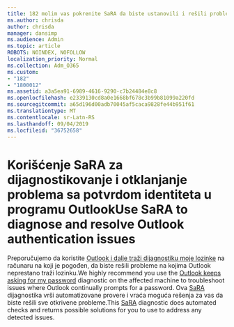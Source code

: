 ```yaml
---
title: 182 molim vas pokrenite SaRA da biste ustanovili i rešili probleme sa potvrdom identiteta u programu Outlook
ms.author: chrisda
author: chrisda
manager: dansimp
ms.audience: Admin
ms.topic: article
ROBOTS: NOINDEX, NOFOLLOW
localization_priority: Normal
ms.collection: Adm_O365
ms.custom:
- "182"
- "1800012"
ms.assetid: a3a5ea91-6989-4616-9290-c7b24484e8c8
ms.openlocfilehash: e2339130cd8a0e1668bf678c3b99b81099a220fd
ms.sourcegitcommit: a65d196d00adb70045af5caca9828fe44b951f61
ms.translationtype: MT
ms.contentlocale: sr-Latn-RS
ms.lasthandoff: 09/04/2019
ms.locfileid: "36752658"
---
```

# <a name="use-sara-to-diagnose-and-resolve-outlook-authentication-issues"></a><span data-ttu-id="ddad6-102">Korišćenje SaRA za dijagnostikovanje i otklanjanje problema sa potvrdom identiteta u programu Outlook</span><span class="sxs-lookup"><span data-stu-id="ddad6-102">Use SaRA to diagnose and resolve Outlook authentication issues</span></span>

<span data-ttu-id="ddad6-103">Preporučujemo da koristite [Outlook i dalje traži dijagnostiku moje lozinke](https://aka.ms/SaRA-OutlookPwdPrompt-Alchemy) na računaru na koji je pogođen, da biste rešili probleme na kojima Outlook neprestano traži lozinku.</span><span class="sxs-lookup"><span data-stu-id="ddad6-103">We highly recommend you use the [Outlook keeps asking for my password](https://aka.ms/SaRA-OutlookPwdPrompt-Alchemy) diagnostic on the affected machine to troubleshoot issues where Outlook continually prompts for a password.</span></span> <span data-ttu-id="ddad6-104">Ova [SaRA](https://diagnostics.office.com/#/) dijagnostika vrši automatizovane provere i vraća moguća rešenja za vas da biste rešili sve otkrivene probleme.</span><span class="sxs-lookup"><span data-stu-id="ddad6-104">This [SaRA](https://diagnostics.office.com/#/) diagnostic does automated checks and returns possible solutions for you to use to address any detected issues.</span></span>

